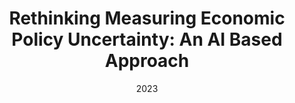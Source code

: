 ---
layout: paper
type: working-paper
published: true
title: "Rethinking Measuring Economic Policy Uncertainty: An AI Based Approach"
date: 2023
paperurl: 
---